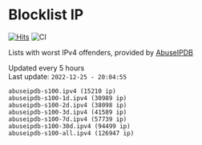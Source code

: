 # Blocklist IP

[![Hits](https://hits.seeyoufarm.com/api/count/incr/badge.svg?url=https%3A%2F%2Fgithub.com%2Fborestad%2Fblocklist-ip%2F&count_bg=%2379C83D&title_bg=%23555555&icon=&icon_color=%23E7E7E7&title=hits&edge_flat=false)](https://hits.seeyoufarm.com)  ![CI](https://img.shields.io/github/workflow/status/borestad/blocklist-ip/CI?style=flat-square)

Lists with worst IPv4 offenders, provided by [AbuseIPDB](https://www.abuseipdb.com/)

<!-- FOOTER-PLACEHOLDER -->
Updated every 5 hours<br>
Last update: `2022-12-25 - 20:04:55`
```
abuseipdb-s100.ipv4 (15210 ip)
abuseipdb-s100-1d.ipv4 (30989 ip)
abuseipdb-s100-2d.ipv4 (38098 ip)
abuseipdb-s100-3d.ipv4 (41589 ip)
abuseipdb-s100-7d.ipv4 (57739 ip)
abuseipdb-s100-30d.ipv4 (94499 ip)
abuseipdb-s100-all.ipv4 (126947 ip)
```

